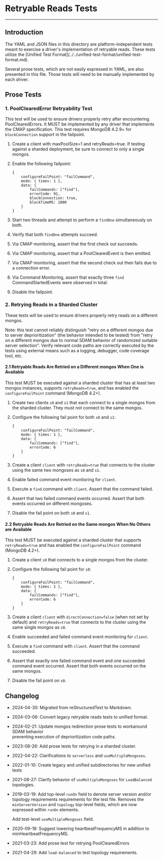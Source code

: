 # Retryable Reads Tests

______________________________________________________________________

## Introduction

The YAML and JSON files in this directory are platform-independent tests meant to exercise a driver's implementation of
retryable reads. These tests utilize the \[Unified Test Format\](../../unified-test-format/unified-test-format.md).

Several prose tests, which are not easily expressed in YAML, are also presented in this file. Those tests will need to
be manually implemented by each driver.

## Prose Tests

### 1. PoolClearedError Retryability Test

This test will be used to ensure drivers properly retry after encountering PoolClearedErrors. It MUST be implemented by
any driver that implements the CMAP specification. This test requires MongoDB 4.2.9+ for `blockConnection` support in
the failpoint.

1. Create a client with maxPoolSize=1 and retryReads=true. If testing against a sharded deployment, be sure to connect
   to only a single mongos.

2. Enable the following failpoint:

   ```
   {
       configureFailPoint: "failCommand",
       mode: { times: 1 },
       data: {
           failCommands: ["find"],
           errorCode: 91,
           blockConnection: true,
           blockTimeMS: 1000
       }
   }
   ```

3. Start two threads and attempt to perform a `findOne` simultaneously on both.

4. Verify that both `findOne` attempts succeed.

5. Via CMAP monitoring, assert that the first check out succeeds.

6. Via CMAP monitoring, assert that a PoolClearedEvent is then emitted.

7. Via CMAP monitoring, assert that the second check out then fails due to a connection error.

8. Via Command Monitoring, assert that exactly three `find` CommandStartedEvents were observed in total.

9. Disable the failpoint.

### 2. Retrying Reads in a Sharded Cluster

These tests will be used to ensure drivers properly retry reads on a different mongos.

Note: this test cannot reliably distinguish "retry on a different mongos due to server deprioritization" (the behavior
intended to be tested) from "retry on a different mongos due to normal SDAM behavior of randomized suitable server
selection". Verify relevant code paths are correctly executed by the tests using external means such as a logging,
debugger, code coverage tool, etc.

#### 2.1 Retryable Reads Are Retried on a Different mongos When One is Available

This test MUST be executed against a sharded cluster that has at least two mongos instances, supports `retryReads=true`,
and has enabled the `configureFailPoint` command (MongoDB 4.2+).

1. Create two clients `s0` and `s1` that each connect to a single mongos from the sharded cluster. They must not connect
   to the same mongos.

2. Configure the following fail point for both `s0` and `s1`:

   ```
   {
       configureFailPoint: "failCommand",
       mode: { times: 1 },
       data: {
           failCommands: ["find"],
           errorCode: 6
       }
   }
   ```

3. Create a client `client` with `retryReads=true` that connects to the cluster using the same two mongoses as `s0` and
   `s1`.

4. Enable failed command event monitoring for `client`.

5. Execute a `find` command with `client`. Assert that the command failed.

6. Assert that two failed command events occurred. Assert that both events occurred on different mongoses.

7. Disable the fail point on both `s0` and `s1`.

#### 2.2 Retryable Reads Are Retried on the Same mongos When No Others are Available

This test MUST be executed against a sharded cluster that supports `retryReads=true` and has enabled the
`configureFailPoint` command (MongoDB 4.2+).

1. Create a client `s0` that connects to a single mongos from the cluster.

2. Configure the following fail point for `s0`:

   ```
   {
       configureFailPoint: "failCommand",
       mode: { times: 1 },
       data: {
           failCommands: ["find"],
           errorCode: 6
       }
   }
   ```

3. Create a client `client` with `directConnection=false` (when not set by default) and `retryReads=true` that connects
   to the cluster using the same single mongos as `s0`.

4. Enable succeeded and failed command event monitoring for `client`.

5. Execute a `find` command with `client`. Assert that the command succeeded.

6. Assert that exactly one failed command event and one succeeded command event occurred. Assert that both events
   occurred on the same mongos.

7. Disable the fail point on `s0`.

## Changelog

- 2024-04-30: Migrated from reStructuredText to Markdown.

- 2024-03-06: Convert legacy retryable reads tests to unified format.

- 2024-02-21: Update mongos redirection prose tests to workaround SDAM behavior\
  preventing execution of
  deprioritization code paths.

- 2023-08-26: Add prose tests for retrying in a sharded cluster.

- 2022-04-22: Clarifications to `serverless` and `useMultipleMongoses`.

- 2022-01-10: Create legacy and unified subdirectories for new unified tests

- 2021-08-27: Clarify behavior of `useMultipleMongoses` for `LoadBalanced` topologies.

- 2019-03-19: Add top-level `runOn` field to denote server version and/or\
  topology requirements requirements for the
  test file. Removes the `minServerVersion` and `topology` top-level fields, which are now expressed within `runOn`
  elements.

  Add test-level `useMultipleMongoses` field.

- 2020-09-16: Suggest lowering heartbeatFrequencyMS in addition to minHeartbeatFrequencyMS.

- 2021-03-23: Add prose test for retrying PoolClearedErrors

- 2021-04-29: Add `load-balanced` to test topology requirements.
